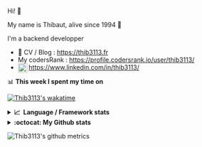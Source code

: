 Hi! 👋

My name is Thibaut, alive since 1994 🍷

I'm a backend developper

-   📝 CV / Blog : https://thib3113.fr
-   My codersRank : https://profile.codersrank.io/user/thib3113/
-   <a href="https://www.linkedin.com/in/thib3113/"><img align="left" alt="Thib3113's Linkedin" width="21px" src="https://raw.githubusercontent.com/peterthehan/peterthehan/master/assets/linkedin.svg" /></a> https://www.linkedin.com/in/thib3113/

📊 **This week I spent my time on**

[![Thib3113's wakatime](https://github-readme-stats.vercel.app/api/wakatime?username=thib3113&layout=default&theme=dracula&langs_count=6&hide_title=true&hide_border=true)](https://wakatime.com/@thib3113)

<details>
  <summary><b>📈&nbsp;&nbsp;Language&nbsp;/&nbsp;Framework stats</b></summary>
  <br/>  
  <a href='https://profile.codersrank.io/user/thib3113/'>
  <img src='http://cr-skills-chart-widget.azurewebsites.net/api/api?username=thib3113&padding=30&skills=php,batchfile,javascript,less,mysql,reactjs,scss,shell,typescript,vue'>
  </a>
</details>

<details>
  <summary><b>:octocat: My Github stats</b></summary>
  <br/>  
  
  <img src="https://github-readme-stats.vercel.app/api?username=thib3113&theme=dracula&show_icons=true&" alt="Thib3113's GitHub stats" />

<!--START_SECTION:activity-->

1. 🗣 Commented on [#1069](https://github.com/moleculerjs/moleculer/issues/1069) in [moleculerjs/moleculer](https://github.com/moleculerjs/moleculer)
2. 💪 Opened PR [#1152](https://github.com/moleculerjs/moleculer/pull/1152) in [moleculerjs/moleculer](https://github.com/moleculerjs/moleculer)
3. 🗣 Commented on [#1069](https://github.com/moleculerjs/moleculer/issues/1069) in [moleculerjs/moleculer](https://github.com/moleculerjs/moleculer)
4. 💪 Opened PR [#329](https://github.com/moleculerjs/moleculer-db/pull/329) in [moleculerjs/moleculer-db](https://github.com/moleculerjs/moleculer-db)
5. 🎉 Merged PR [#501](https://github.com/thib3113/unifi-client/pull/501) in [thib3113/unifi-client](https://github.com/thib3113/unifi-client)
 <!--END_SECTION:activity-->

</details>

![Thib3113's github metrics](https://gist.githubusercontent.com/thib3113/83a96e16f8bca103f1b0e376186c66ec/raw/github-metrics.svg)
